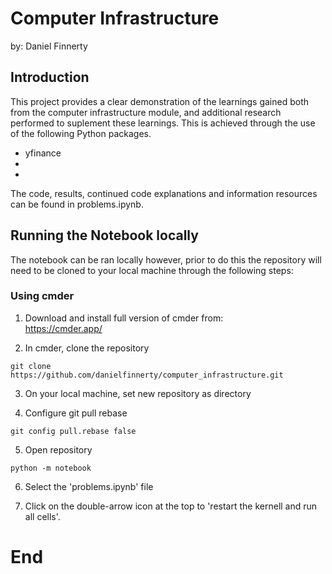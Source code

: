 # Computer Infrastructure

by: Daniel Finnerty

## Introduction

This project provides a clear demonstration of the learnings gained both from the computer infrastructure module, and additional research performed to suplement these learnings. This is achieved through the use of the  following Python packages.

- yfinance
- 
- 

The code, results, continued code explanations and information resources can be found in problems.ipynb.

## Running the Notebook locally
The notebook can be ran locally however, prior to do this the repository will need to be cloned to your local machine through the following steps:

### Using cmder

1. Download and install full version of cmder from:  
https://cmder.app/ 

2. In cmder, clone the repository

```
git clone https://github.com/danielfinnerty/computer_infrastructure.git
```

3. On your local machine, set new repository as directory

4. Configure git pull rebase

```
git config pull.rebase false
```

5. Open repository

```
python -m notebook
```

6. Select the 'problems.ipynb' file

7. Click on the double-arrow icon at the top to 'restart the kernell and run all cells'.

# End